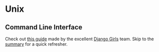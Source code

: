 # Unix

## Command Line Interface

Check out
[this guide](https://tutorial.djangogirls.org/en/intro_to_command_line)
made by the excellent
[Django Girls](https://djangogirls.org/en/)
team.
Skip to the
[summary](https://tutorial.djangogirls.org/en/intro_to_command_line/#summary)
for a quick refresher.
